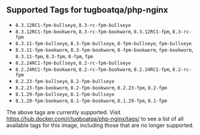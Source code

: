 ## Supported Tags for tugboatqa/php-nginx

* `8.3.12RC1-fpm-bullseye`, `8.3-rc-fpm-bullseye`
* `8.3.12RC1-fpm-bookworm`, `8.3-rc-fpm-bookworm`, `8.3.12RC1-fpm`, `8.3-rc-fpm`
* `8.3.11-fpm-bullseye`, `8.3-fpm-bullseye`, `8-fpm-bullseye`, `fpm-bullseye`
* `8.3.11-fpm-bookworm`, `8.3-fpm-bookworm`, `8-fpm-bookworm`, `fpm-bookworm`, `8.3.11-fpm`, `8.3-fpm`, `8-fpm`, `fpm`
* `8.2.24RC1-fpm-bullseye`, `8.2-rc-fpm-bullseye`
* `8.2.24RC1-fpm-bookworm`, `8.2-rc-fpm-bookworm`, `8.2.24RC1-fpm`, `8.2-rc-fpm`
* `8.2.23-fpm-bullseye`, `8.2-fpm-bullseye`
* `8.2.23-fpm-bookworm`, `8.2-fpm-bookworm`, `8.2.23-fpm`, `8.2-fpm`
* `8.1.29-fpm-bullseye`, `8.1-fpm-bullseye`
* `8.1.29-fpm-bookworm`, `8.1-fpm-bookworm`, `8.1.29-fpm`, `8.1-fpm`

The above tags are currently supported. Visit https://hub.docker.com/r/tugboatqa/php-nginx/tags/ to see a list of all available tags for this image, including those that are no longer supported.
